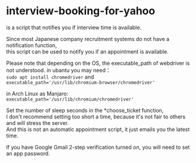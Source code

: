 # interview-booking-for-yahoo
is a script that notifies you if interview time is available.  

Since most Japanese company recruitment systems do not have a notification function,   
this script can be used to notify you if an appointment is available.

Please note that depending on the OS, the executable_path of webdriver is not understood.
in ubantu you may need：  
```sudo apt install chromedriver``` and  
```executable_path='/usr/lib/chromium-browser/chromedriver'```

in Arch Linux as Manjaro:  
```executable_path='/usr/lib/chromium/chromedriver'```  

Set the number of sleep seconds in the *choose_ticket function,  
I don't recommend setting too short a time, because it's not fair to others and will stress the server.  
And this is not an automatic appointment script, it just emails you the latest time.  

If you have Google Gmail 2-step verification turned on, you will need to set an app password.
